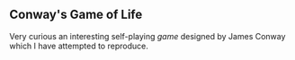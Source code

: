 ## Conway's Game of Life
Very curious an interesting self-playing *game* designed by James Conway which I have attempted to reproduce.
